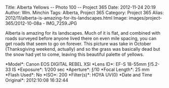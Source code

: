 Title: Alberta Yellows -- Photo 100 -- Project 365
Date: 2012-11-24 20:19
Author: Wm. Minchin
Tags: Alberta, Project 365
Category: Project 365
Alias: 2012/11/alberta-is-amazing-for-its-landscapes.html
Image: images/project-365/2012-10-08a - IMG_7259.JPG

Alberta is amazing for its landscapes. Much of it is flat, and combined with
roads surveyed before anyone lived there on even mile spacing, you can get
roads that seem to go on forever. This picture was take in October
(Thanksgiving weekend, actually) and so the grass was basically dead but the
snow had yet to come, leaving this beautiful palette of yellows.

<div markdown=1 class="photo-infobox">
*Model*: Canon EOS DIGITAL REBEL XSI  
*Lens ID*: EF-S 18-55mm ƒ/5.2-33 IS  
*Exposure*: 1/200 sec  
*Aperture*: ƒ/10  
*Focal Length*: 25 mm  
*Flash Used*: No  
*ISO*: 200  
*Filter(s)*: HOYA UV(0)  
*Date and Time Original*: 2012:10:08 16:32:44
</div>
